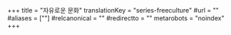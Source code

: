 +++
title = "자유로운 문화"
translationKey = "series-freeculture"
#url = ""
#aliases = [""]
#relcanonical = ""
#redirectto = ""
metarobots = "noindex"
+++
